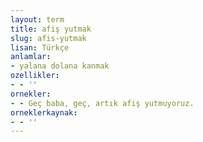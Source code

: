 ```yaml
---
layout: term
title: afiş yutmak
slug: afis-yutmak
lisan: Türkçe
anlamlar:
- yalana dolana kanmak
ozellikler:
- - ''
ornekler:
- - Geç baba, geç, artık afiş yutmuyoruz.
orneklerkaynak:
- - ''
---
```

